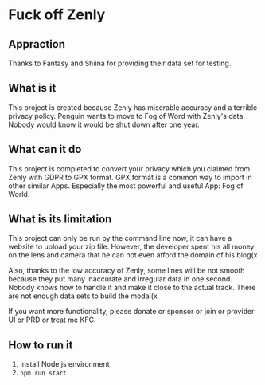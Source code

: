 # Fuck off Zenly

## Appraction
Thanks to Fantasy and Shiina for providing their data set for testing.

## What is it
This project is created because Zenly has miserable accuracy and a terrible privacy policy. Penguin wants to move to Fog of Word with Zenly's data. Nobody would know it would be shut down after one year.

## What can it do
This project is completed to convert your privacy which you claimed from Zenly with GDPR to GPX format. GPX format is a common way to import in other similar Apps. Especially the most powerful and useful App: Fog of World.

## What is its limitation
This project can only be run by the command line now, it can have a website to upload your zip file. However, the developer spent his all money on the lens and camera that he can not even afford the domain of his blog(x

Also, thanks to the low accuracy of Zenly, some lines will be not smooth because they put many inaccurate and irregular data in one second. Nobody knows how to handle it and make it close to the actual track. There are not enough data sets to build the modal(x

If you want more functionality, please donate or sponsor or join or provider UI or PRD or treat me KFC.


## How to run it 

1. Install Node.js environment
2. ```npm run start```